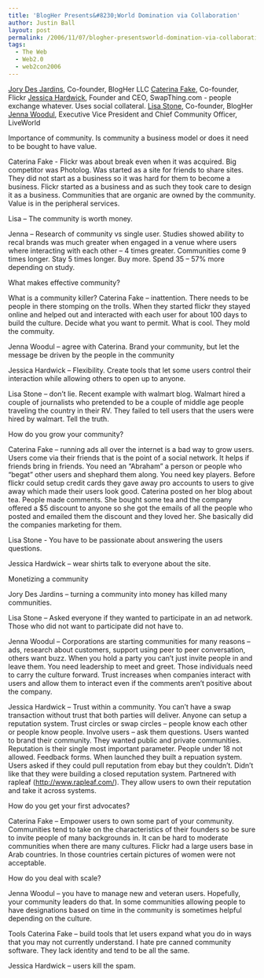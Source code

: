 ```yaml
---
title: 'BlogHer Presents&#8230;World Domination via Collaboration'
author: Justin Ball
layout: post
permalink: /2006/11/07/blogher-presentsworld-domination-via-collaboration/
tags:
  - The Web
  - Web2.0
  - web2con2006
---
```


[Jory Des Jardins][1], Co-founder, BlogHer LLC
[Caterina Fake][2], Co-founder, Flickr
[Jessica Hardwick][3], Founder and CEO, SwapThing.com - people exchange whatever. Uses social collateral.
[Lisa Stone][4], Co-founder, BlogHer
[Jenna Woodul][5], Executive Vice President and Chief Community Officer, LiveWorld

 [1]: http://www.jorydesjardins.com/
 [2]: http://www.caterina.net/
 [3]: http://www.buzzle.com/authors.asp?author=1692
 [4]: http://surfette.typepad.com/
 [5]: http://liveworld.com/company/team.html#JW

Importance of community. Is community a business model or does it need to be bought to have value.

Caterina Fake - Flickr was about break even when it was acquired. Big competitor was Photolog. Was started as a site for friends to share sites. They did not start as a business so it was hard for them to become a business. Flickr started as a business and as such they took care to design it as a business. Communities that are organic are owned by the community. Value is in the peripheral services.

Lisa – The community is worth money.

Jenna – Research of community vs single user. Studies showed ability to recal brands was much greater when engaged in a venue where users where interacting with each other – 4 times greater. Communities come 9 times longer. Stay 5 times longer. Buy more. Spend 35 – 57% more depending on study.

What makes effective community?

What is a community killer?
Caterina Fake – inattention. There needs to be people in there stomping on the trolls. When they started flickr they stayed online and helped out and interacted with each user for about 100 days to build the culture. Decide what you want to permit. What is cool. They mold the commuity.

Jenna Woodul – agree with Caterina. Brand your community, but let the message be driven by the people in the community

Jessica Hardwick – Flexibility. Create tools that let some users control their interaction while allowing others to open up to anyone.

Lisa Stone – don’t lie. Recent example with walmart blog. Walmart hired a couple of journalists who pretended to be a couple of middle age people traveling the country in their RV. They failed to tell users that the users were hired by walmart. Tell the truth.

How do you grow your community?

Caterina Fake – running ads all over the internet is a bad way to grow users. Users come via their friends that is the point of a social network. It helps if friends bring in friends. You need an “Abraham” a person or people who “begat” other users and shephard them along. You need key players.
Before flickr could setup credit cards they gave away pro accounts to users to give away which made their users look good. Caterina posted on her blog about tea. People made comments. She bought some tea and the company offered a $5 discount to anyone so she got the emails of all the people who posted and emailed them the discount and they loved her. She basically did the companies marketing for them.

Lisa Stone - You have to be passionate about answering the users questions.

Jessica Hardwick – wear shirts talk to everyone about the site.

Monetizing a community

Jory Des Jardins – turning a community into money has killed many communities.

Lisa Stone – Asked everyone if they wanted to participate in an ad network. Those who did not want to participate did not have to.

Jenna Woodul – Corporations are starting communities for many reasons – ads, research about customers, support using peer to peer conversation, others want buzz. When you hold a party you can’t just invite people in and leave them. You need leadership to meet and greet. Those individuals need to carry the culture forward. Trust increases when companies interact with users and allow them to interact even if the comments aren’t positive about the company.

Jessica Hardwick – Trust within a community. You can’t have a swap transaction without trust that both parties will deliver. Anyone can setup a reputation system. Trust circles or swap circles – people know each other or people know people. Involve users – ask them questions. Users wanted to brand their community. They wanted public and private communities. Reputation is their single most important parameter. People under 18 not allowed. Feedback forms. When launched they built a repuation system. Users asked if they could pull reputation from ebay but they couldn’t. Didn’t like that they were building a closed reputation system. Partnered with rapleaf (http://www.rapleaf.com/). They allow users to own their reputation and take it across systems.

How do you get your first advocates?

Caterina Fake – Empower users to own some part of your community. Communities tend to take on the characteristics of their founders so be sure to invite people of many backgrounds in. It can be hard to moderate communities when there are many cultures. Flickr had a large users base in Arab countries. In those countries certain pictures of women were not acceptable.

How do you deal with scale?

Jenna Woodul – you have to manage new and veteran users. Hopefully, your community leaders do that. In some communities allowing people to have designations based on time in the community is sometimes helpful depending on the culture.

Tools
Caterina Fake – build tools that let users expand what you do in ways that you may not currently understand. I hate pre canned community software. They lack identity and tend to be all the same.

Jessica Hardwick – users kill the spam.